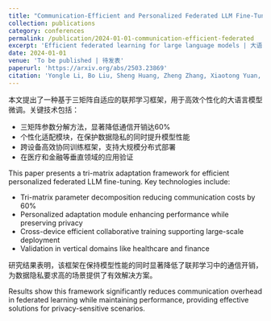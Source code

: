 ```yaml
---
title: "Communication-Efficient and Personalized Federated LLM Fine-Tuning via Tri-Matrix Adaptation"
collection: publications
category: conferences
permalink: /publication/2024-01-01-communication-efficient-federated
excerpt: 'Efficient federated learning for large language models | 大语言模型的高效联邦学习'
date: 2024-01-01
venue: 'To be published | 待发表'
paperurl: 'https://arxiv.org/abs/2503.23869'
citation: 'Yongle Li, Bo Liu, Sheng Huang, Zheng Zhang, Xiaotong Yuan, Richang Hong. (2024). "Communication-Efficient and Personalized Federated LLM Fine-Tuning via Tri-Matrix Adaptation"'
---
```


本文提出了一种基于三矩阵自适应的联邦学习框架，用于高效个性化的大语言模型微调。关键技术包括：
- 三矩阵参数分解方法，显著降低通信开销达60%
- 个性化适配模块，在保护数据隐私的同时提升模型性能
- 跨设备高效协同训练框架，支持大规模分布式部署
- 在医疗和金融等垂直领域的应用验证

This paper presents a tri-matrix adaptation framework for efficient personalized federated LLM fine-tuning. Key technologies include:
- Tri-matrix parameter decomposition reducing communication costs by 60%
- Personalized adaptation module enhancing performance while preserving privacy
- Cross-device efficient collaborative training supporting large-scale deployment
- Validation in vertical domains like healthcare and finance

研究结果表明，该框架在保持模型性能的同时显著降低了联邦学习中的通信开销，为数据隐私要求高的场景提供了有效解决方案。

Results show this framework significantly reduces communication overhead in federated learning while maintaining performance, providing effective solutions for privacy-sensitive scenarios.
